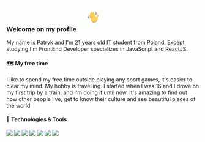 ### Welcome on my profile <img src="https://github.com/PatrykDubinski/PatrykDubinski/blob/master/wave.gif" width="70px" height="70px" />
My name is Patryk and I'm 21 years old IT student from Poland. Except studying I'm FrontEnd Developer specializes in JavaScript and ReactJS. 

#### 🗺️ My free time 
I like to spend my free time outside playing any sport games, it's easier to clear my mind. My hobby is travelling. I started when I was 16 and I drove on my first trip by a train, and I'm doing it until now. It's amazing to find out how other people live, get to know their culture and see beautiful places of the world

#### 🧰 Technologies & Tools
<img src="https://img.shields.io/badge/OS-Windows-brightgreen" /> <img src="https://img.shields.io/badge/Editor-VSCode-brightgreen" /> <img src="https://img.shields.io/badge/Code-JavaScript-brightgreen" /> <img src="https://img.shields.io/badge/Code-HTML-brightgreen" /> <img src="https://img.shields.io/badge/Code-CSS-brightgreen" /> <img src="https://img.shields.io/badge/Code-ReactJS-brightgreen" /> <img src="https://img.shields.io/badge/Tools-Git-brightgreen" />



